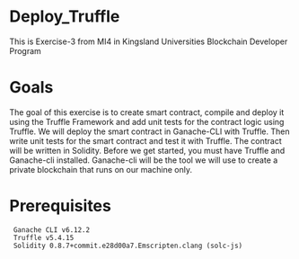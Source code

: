 # Deploy_Truffle
This is Exercise-3 from MI4 in Kingsland Universities Blockchain Developer Program
# Goals
The goal of this exercise is to create smart contract, compile and deploy it using the Truffle Framework and add unit
tests for the contract logic using Truffle. We will deploy the smart contract in Ganache-CLI with Truffle. Then write
unit tests for the smart contract and test it with Truffle. The contract will be written in Solidity. Before we get
started, you must have Truffle and Ganache-cli installed. Ganache-cli will be the tool we will use to create a private
blockchain that runs on our machine only.

# Prerequisites
     Ganache CLI v6.12.2
     Truffle v5.4.15
     Solidity 0.8.7+commit.e28d00a7.Emscripten.clang (solc-js)
